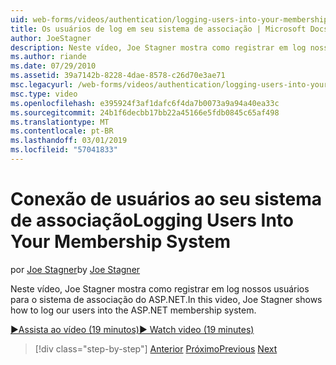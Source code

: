 ```yaml
---
uid: web-forms/videos/authentication/logging-users-into-your-membership-system
title: Os usuários de log em seu sistema de associação | Microsoft Docs
author: JoeStagner
description: Neste vídeo, Joe Stagner mostra como registrar em log nossos usuários para o sistema de associação do ASP.NET.
ms.author: riande
ms.date: 07/29/2010
ms.assetid: 39a7142b-8228-4dae-8578-c26d70e3ae71
msc.legacyurl: /web-forms/videos/authentication/logging-users-into-your-membership-system
msc.type: video
ms.openlocfilehash: e395924f3af1dafc6f4da7b0073a9a94a40ea33c
ms.sourcegitcommit: 24b1f6decbb17bb22a45166e5fdb0845c65af498
ms.translationtype: MT
ms.contentlocale: pt-BR
ms.lasthandoff: 03/01/2019
ms.locfileid: "57041833"
---
```

<a name="logging-users-into-your-membership-system"></a><span data-ttu-id="b4292-103">Conexão de usuários ao seu sistema de associação</span><span class="sxs-lookup"><span data-stu-id="b4292-103">Logging Users Into Your Membership System</span></span>
====================
<span data-ttu-id="b4292-104">por [Joe Stagner](https://github.com/JoeStagner)</span><span class="sxs-lookup"><span data-stu-id="b4292-104">by [Joe Stagner](https://github.com/JoeStagner)</span></span>

<span data-ttu-id="b4292-105">Neste vídeo, Joe Stagner mostra como registrar em log nossos usuários para o sistema de associação do ASP.NET.</span><span class="sxs-lookup"><span data-stu-id="b4292-105">In this video, Joe Stagner shows how to log our users into the ASP.NET membership system.</span></span>

[<span data-ttu-id="b4292-106">&#9654;Assista ao vídeo (19 minutos)</span><span class="sxs-lookup"><span data-stu-id="b4292-106">&#9654; Watch video (19 minutes)</span></span>](https://channel9.msdn.com/Blogs/ASP-NET-Site-Videos/logging-users-into-your-membership-system)

> [!div class="step-by-step"]
> <span data-ttu-id="b4292-107">[Anterior](adding-users-to-your-membership-system.md)
> [Próximo](implement-the-registration-verification-pattern.md)</span><span class="sxs-lookup"><span data-stu-id="b4292-107">[Previous](adding-users-to-your-membership-system.md)
[Next](implement-the-registration-verification-pattern.md)</span></span>
